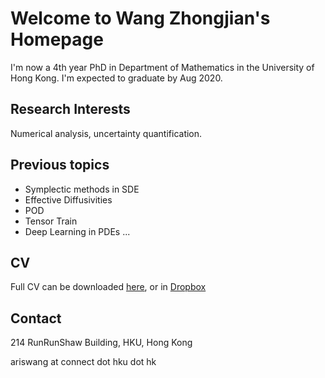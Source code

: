 # Welcome to Wang Zhongjian's Homepage

I'm now a 4th year PhD in Department of Mathematics in the University of Hong Kong. I'm expected to graduate by Aug 2020.

## Research Interests

Numerical analysis, uncertainty quantification.

## Previous topics

- Symplectic methods in SDE
- Effective Diffusivities
- POD
- Tensor Train
- Deep Learning in PDEs
...

## CV

Full CV can be downloaded [here](/cv_long.pdf), or in [Dropbox](https://www.dropbox.com/s/xlj5cpcve6i3f72/cv.pdf?dl=0)

## Contact

214 RunRunShaw Building, HKU, Hong Kong

ariswang at connect dot hku dot hk

